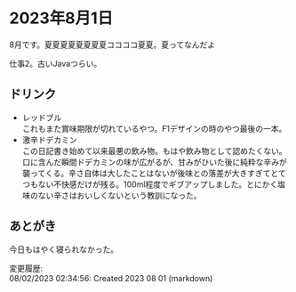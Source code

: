 # 2023年8月1日

8月です。夏夏夏夏夏夏夏夏ココココ夏夏。夏ってなんだよ

仕事2。古いJavaつらい。

## ドリンク

- レッドブル  
これもまた賞味期限が切れているやつ。F1デザインの時のやつ最後の一本。
- 激辛ドデカミン  
この日記書き始めて以来最悪の飲み物。もはや飲み物として認めたくない。口に含んだ瞬間ドデカミンの味が広がるが、甘みがひいた後に純粋な辛みが襲ってくる。辛さ自体は大したことはないが後味との落差が大きすぎてとてつもない不快感だけが残る。100ml程度でギブアップしました。とにかく塩味のない辛さはおいしくないという教訓になった。

## あとがき

今日もはやく寝られなかった。

変更履歴:  
08/02/2023 02:34:56: Created 2023 08 01 (markdown)  
